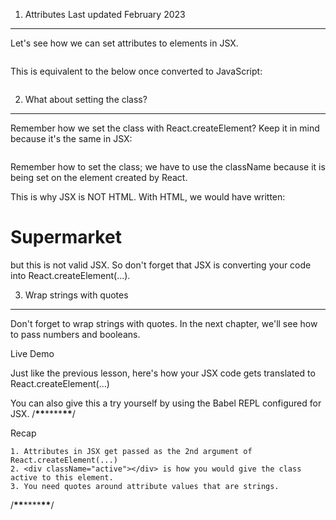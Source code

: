 1. Attributes
   Last updated February 2023

---

Let's see how we can set attributes to elements in JSX.

```const title = <h1 id="brand-title">Supermarket</h1>;

```

This is equivalent to the below once converted to JavaScript:

```const title = React.createElement("h1", {id: "brand-title"}, "Supermarket");

```

2. What about setting the class?

---

Remember how we set the class with React.createElement?
Keep it in mind because it's the same in JSX:

```const title = <h1 id="brand-title" className="primary-color">Supermarket</h1>;

```

Remember how to set the class; we have to use the className because it is being set on the element created by React.

This is why JSX is NOT HTML.
With HTML, we would have written: <h1 id="brand-title" class="primary-color">Supermarket</h1> but this is not valid JSX.
So don't forget that JSX is converting your code into React.createElement(...).

3. Wrap strings with quotes

---

Don't forget to wrap strings with quotes. In the next chapter, we'll see how to pass numbers and booleans.

Live Demo

Just like the previous lesson, here's how your JSX code gets translated to React.createElement(...)

You can also give this a try yourself by using the Babel REPL configured for JSX.
/**********************\*\***********************\*\*\*\***********************\*\***********************/

Recap

    1. Attributes in JSX get passed as the 2nd argument of React.createElement(...)
    2. <div className="active"></div> is how you would give the class active to this element.
    3. You need quotes around attribute values that are strings.

/**********************\*\***********************\*\*\*\***********************\*\***********************/
